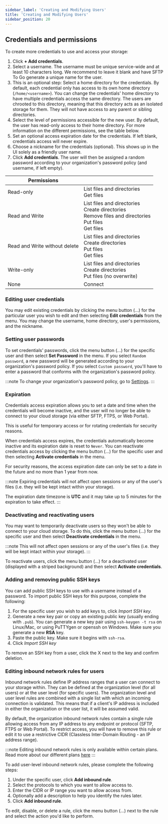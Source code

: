 ```yaml
---
sidebar_label: 'Creating and Modifying Users'
title: 'Creating and Modifying Users'
sidebar_position: 20
---
```

## Credentials and permissions

To create more credentials to use and access your storage:

1. Click **+ Add credentials**.
2. Select a username. The username must be unique service-wide and at least 10 characters long. We recommend to leave it blank and have SFTP To Go generate a unique name for the user.
3. This is an optional step: Select a home directory for the credentials. By default, each credential only has access to its own home directory (`/home/<username>`). You can change the credentials' home directory to have multiple credentials access the same directory. The users are chrooted to this directory, meaning that this directory acts as an isolated storage for them. They will not have access to any parent or sibling directories.
4. Select the level of permissions accessible for the new user. By default, the user has read-only access to their home directory. For more information on the different permissions, see the table below.
5. Set an optional access expiration date for the credentials. If left blank, credentials access will never expire.
6. Choose a nickname for the credentials (optional). This shows up in the UI solely as a friendly user name.
7. Click **Add credentials**. The user will then be assigned a random password according to your organization's password policy (and username, if left empty). 


|  Permissions  |                                                                                            |
|------------|----------------------------------------------------------------------------------------------------------|
| Read-only  | List files and directories<br/>Get files                                                                 |
| Read and Write | List files and directories<br/>Create directories<br/>Remove files and directories<br/>Put files<br/>Get files         |
| Read and Write without delete | List files and directories<br/>Create directories<br/>Put files<br/>Get files         |
| Write-only | List files and directories<br/>Create directories<br/>Put files (no overwrite) |
| None       | Connect  |


### Editing user credentials

You may edit existing credentials by clicking the menu button (...) for the particular user you wish to edit and then selecting **Edit credentials** from the menu. You may change the username, home directory, user's permissions, and the nickname. 

### Setting user passwords

To set credentials' passwords, click the menu button (...) for the specific user and then select **Set Password** in the menu. If you select `Random password`, a new password will be generated according to your organization's password policy. If you select `Custom password`, you'll have to enter a password that conforms with the organization's password policy.

:::note
To change your organization's password policy, go to [Settings](../getting-started/organization-settings#password-policy).
:::

### Expiration

Credentials access expiration allows you to set a date and time when the credentials will become inactive, and the user will no longer be able to connect to your cloud storage (via either SFTP, FTPS, or Web Portal).

This is useful for temporary access or for rotating credentials for security reasons.

When credentials access expires, the credentials automatically become inactive and its expiration date is reset to `Never`. You can reactivate credentials access by clicking the menu button (...) for the specific user and then selecting **Activate credentials** in the menu.

For security reasons, the access expiration date can only be set to a date in the future and no more than 1 year from now.

:::note
Expiring credentials will not affect open sessions or any of the user's files (i.e. they will be kept intact within your storage). 

The expiration date timezone is **UTC** and it may take up to 5 minutes for the expiration to take effect.
:::

### Deactivating and reactivating users

You may want to temporarily deactivate users so they won't be able to connect to your cloud storage. To do this, click the menu button (...) for the specific user and then select **Deactivate credentials** in the menu. 

:::note
This will not affect open sessions or any of the user's files (i.e. they will be kept intact within your storage).
:::

To reactivate users, click the menu button (...) for a deactivated user (displayed with a striped background) and then select **Activate credentials**.

### Adding and removing public SSH keys

You can add public SSH keys to use with a username instead of a password. To import public SSH keys for this purpose, complete the following:

1. For the specific user you wish to add keys to, click *Import SSH key*.
2. Generate a new key pair or copy an existing public key (usually ending with `.pub`). You can generate a new key pair using `ssh-keygen -t rsa` on Linux/Mac, or using PuTTYgen or openssh on Windows. Make sure you generate a new **RSA** key.
3. Paste the public key. Make sure it begins with `ssh-rsa`.
4. Click *Import SSH key*

To remove an SSH key from a user, click the X next to the key and confirm deletion.

### Editing inbound network rules for users

Inbound network rules define IP address ranges that a user can connect to your storage within. They can be defined at the organization level (for all users) or at the user level (for specific users). The organization level and user level rules are combined with a single list with which an incoming connection is validated. This means that if a client's IP address is included in either the organization or the user list, it will be assumed valid.

By default, the organization inbound network rules contain a single rule allowing access from any IP address to any endpoint or protocol (SFTP, FTPS or Web Portal). To restrict access, you will have to remove this rule or edit it to use a restrictive CIDR (Classless Inter-Domain Routing - an IP address range).

:::note
Editing inbound network rules is only available within certain plans. Read more about our different plans [here](https://sftptogo.com/pricing)
:::

To add user-level inbound network rules, please complete the following steps:
1. Under the specific user, click **Add inbound rule**.
2. Select the protocols to which you want to allow access to.
3. Enter the CIDR or IP range you want to allow access from.
4. Optionally add a description to help you identify the rules later.
5. Click **Add inbound rule**.

To edit, disable, or delete a rule, click the menu button (...) next to the rule and select the action you'd like to perform.
